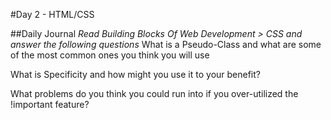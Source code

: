 #Day 2 - HTML/CSS

##Daily Journal
*Read Building Blocks Of Web Development > CSS and answer the following questions*
What is a Pseudo-Class and what are some of the most common ones you think you will use

What is Specificity and how might you use it to your benefit?

What problems do you think you could run into if you over-utilized the !important feature?